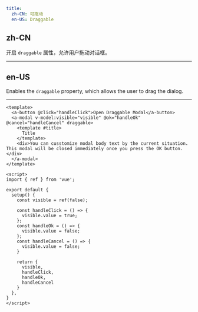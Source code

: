 ```yaml
title:
  zh-CN: 可拖动
  en-US: Draggable
```

## zh-CN

开启 `draggable` 属性，允许用户拖动对话框。

---

## en-US

Enables the `draggable` property, which allows the user to drag the dialog.

---

```vue
<template>
  <a-button @click="handleClick">Open Draggable Modal</a-button>
  <a-modal v-model:visible="visible" @ok="handleOk" @cancel="handleCancel" draggable>
    <template #title>
      Title
    </template>
    <div>You can cusstomize modal body text by the current situation. This modal will be closed immediately once you press the OK button.</div>
  </a-modal>
</template>

<script>
import { ref } from 'vue';

export default {
  setup() {
    const visible = ref(false);

    const handleClick = () => {
      visible.value = true;
    };
    const handleOk = () => {
      visible.value = false;
    };
    const handleCancel = () => {
      visible.value = false;
    }

    return {
      visible,
      handleClick,
      handleOk,
      handleCancel
    }
  },
}
</script>
```

